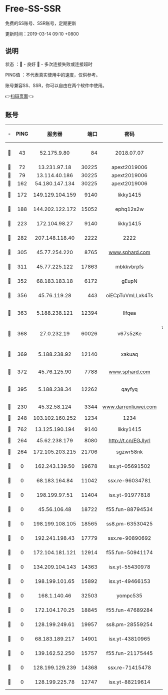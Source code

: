 # Free-SS-SSR

免费的SS账号、SSR账号，定期更新

更新时间：2019-03-14 09:10 +0800

## 说明

状态     ：🙂 - 良好 🙁 - 多次连接失败或连接超时

PING值   ：不代表真实使用中的速度，仅供参考。

账号兼容SS、SSR，你可以自由在两个软件中使用。

👉[扫码页面](https://liesauer.github.io/Free-SS-SSR/)👈

## 账号

|-|PING|服务器|端口|密码|加密方式|区域|
|:----:|:----:|:-----:|-----:|:----:|:----:|:----:|
|🙂|43|52.175.9.80|84|2018.07.07|chacha20-ietf-poly1305|HK|
|🙂|72|13.231.97.18|30225|apext2019006|chacha20|JP|
|🙂|79|13.114.40.186|30225|apext2019006|chacha20|JP|
|🙂|162|54.180.147.134|30225|apext2019006|chacha20|KR|
|🙂|172|149.129.104.159|9140|likky1415|aes-256-cfb|HK|
|🙂|188|144.202.122.172|15052|ephq12s2w|aes-256-cfb|US|
|🙂|223|172.104.98.27|9140|likky1415|aes-256-cfb|JP|
|🙂|282|207.148.118.40|2222|2222|aes-256-cfb|SG|
|🙂|305|45.77.254.220|8765|www.sphard.com|aes-256-cfb|SG|
|🙂|311|45.77.225.122|17863|mbkkvbrpfs|aes-256-cfb|GB|
|🙂|352|68.183.183.18|6172|gEupN|aes-256-cfb|SG|
|🙂|356|45.76.119.28|443|oiECpTuVmLLxk4Ts|aes-256-cfb|AU|
|🙂|363|5.188.238.121|12394|llfqea|chacha20-ietf-poly1305|BR|
|🙂|368|27.0.232.19|60026|v67s5zKe|xchacha20-ietf-poly1305|HK|
|🙂|369|5.188.238.92|12140|xakuaq|chacha20-ietf-poly1305|BR|
|🙂|372|45.76.125.90|7788|www.sphard.com|aes-256-cfb|AU|
|🙂|395|5.188.238.34|12262|qayfyq|chacha20-ietf-poly1305|BR|
|🙂|230|45.32.58.124|3344|www.darrenliuwei.com|aes-256-cfb|JP|
|🙂|248|103.102.160.252|1234|1234|rc4-md5|JP|
|🙂|762|13.125.190.194|9140|likky1415|aes-256-cfb|KR|
|🙁|264|45.62.238.179|8080|http://t.cn/EGJIyrl|rc4-md5|CA|
|🙁|264|172.105.203.215|21706|sgzwr58nk|aes-256-cfb|JP|
|🙁|0|162.243.139.50|19678|isx.yt-05691502|aes-256-cfb|US|
|🙁|0|68.183.164.84|11042|ssx.re-96034781|aes-256-cfb|US|
|🙁|0|198.199.97.51|11404|isx.yt-91977818|aes-256-cfb|US|
|🙁|0|45.56.106.48|18722|f55.fun-88794534|aes-256-cfb|US|
|🙁|0|198.199.108.105|18565|ss8.pm-63530425|aes-256-cfb|US|
|🙁|0|192.241.198.43|17779|ssx.re-90890692|aes-256-cfb|US|
|🙁|0|172.104.181.121|12914|f55.fun-50941174|aes-256-cfb|SG|
|🙁|0|134.209.104.143|14363|isx.yt-55430978|aes-256-cfb|SG|
|🙁|0|198.199.101.65|15892|isx.yt-49466153|aes-256-cfb|US|
|🙁|0|168.1.140.46|32503|yompc535|aes-256-cfb|AU|
|🙁|0|172.104.170.25|18845|f55.fun-47689284|aes-256-cfb|SG|
|🙁|0|128.199.249.61|19957|ss8.pm-28559254|aes-256-cfb|SG|
|🙁|0|68.183.189.217|14901|isx.yt-43810965|aes-256-cfb|SG|
|🙁|0|139.162.52.250|15757|f55.fun-21175445|aes-256-cfb|SG|
|🙁|0|128.199.129.239|14368|ssx.re-71415478|aes-256-cfb|SG|
|🙁|0|128.199.225.78|12747|isx.yt-88219614|aes-256-cfb|SG|
